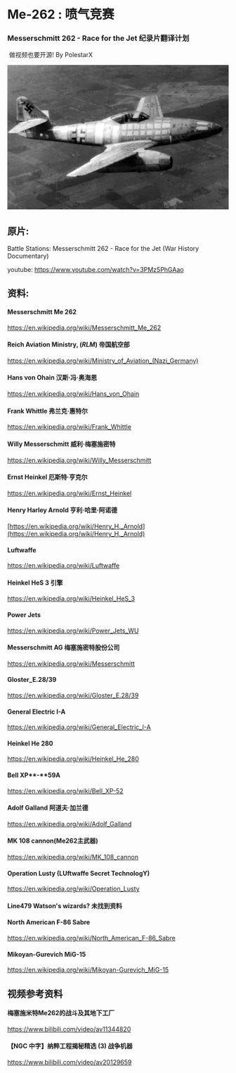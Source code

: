 # Me-262 : 喷气竞赛
### Messerschmitt 262 - Race for the Jet 纪录片翻译计划 

​															做视频也要开源!  By PolestarX

![Image result for Me-262](assets/Messerschmitt_Me_262_Schwable-1557763279835.jpg)



## 原片:

Battle Stations: Messerschmitt 262 - Race for the Jet (War History Documentary)

youtube: https://www.youtube.com/watch?v=3PMz5PhGAao



## 资料:

#### Messerschmitt Me 262 

https://en.wikipedia.org/wiki/Messerschmitt_Me_262

#### Reich Aviation Ministry, (*RLM*) 帝国航空部

https://en.wikipedia.org/wiki/Ministry_of_Aviation_(Nazi_Germany)

#### Hans von Ohain 汉斯·冯·奥海恩 

https://en.wikipedia.org/wiki/Hans_von_Ohain

#### Frank Whittle 弗兰克·惠特尔

https://en.wikipedia.org/wiki/Frank_Whittle

#### Willy Messerschmitt 威利·梅塞施密特

https://en.wikipedia.org/wiki/Willy_Messerschmitt

#### Ernst Heinkel 厄斯特·亨克尔 

https://en.wikipedia.org/wiki/Ernst_Heinkel

#### Henry Harley Arnold  亨利·哈里·阿诺德

[https://en.wikipedia.org/wiki/Henry_H._Arnold](https://en.wikipedia.org/wiki/Henry_H._Arnold)

#### Luftwaffe

https://en.wikipedia.org/wiki/Luftwaffe

#### Heinkel HeS 3 引擎

https://en.wikipedia.org/wiki/Heinkel_HeS_3

#### Power Jets 

https://en.wikipedia.org/wiki/Power_Jets_WU

#### Messerschmitt AG 梅塞施密特股份公司

 https://en.wikipedia.org/wiki/Messerschmitt

#### Gloster_E.28/39

 https://en.wikipedia.org/wiki/Gloster_E.28/39

#### General Electric I-A

https://en.wikipedia.org/wiki/General_Electric_I-A

#### Heinkel He 280 

https://en.wikipedia.org/wiki/Heinkel_He_280

#### **Bell** XP**-**59A

https://en.wikipedia.org/wiki/Bell_XP-52

#### Adolf Galland 阿道夫·加兰德

https://en.wikipedia.org/wiki/Adolf_Galland

#### MK 108 cannon(Me262主武器)

https://en.wikipedia.org/wiki/MK_108_cannon

#### Operation Lusty (**LU**ftwaffe **S**ecret **T**echnolog**Y**)

https://en.wikipedia.org/wiki/Operation_Lusty

#### Line479 Watson's wizards? 未找到资料



#### **North American F-86 Sabre**

https://en.wikipedia.org/wiki/North_American_F-86_Sabre

#### Mikoyan-Gurevich MiG-15

https://en.wikipedia.org/wiki/Mikoyan-Gurevich_MiG-15



## 视频参考资料

#### 梅塞施米特Me262的战斗及其地下工厂

https://www.bilibili.com/video/av11344820

#### 【NGC 中字】纳粹工程揭秘精选 (3) 战争机器

https://www.bilibili.com/video/av20129659

